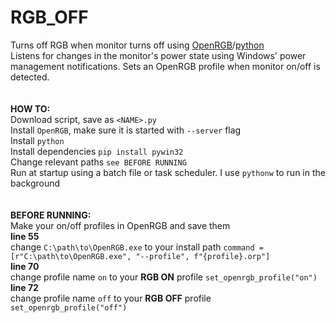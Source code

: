 # RGB_OFF
Turns off RGB when monitor turns off using [OpenRGB](https://github.com/CalcProgrammer1/OpenRGB)/[python](https://www.python.org/downloads/)</br>
Listens for changes in the monitor's power state using Windows' power management notifications. Sets an OpenRGB profile when monitor on/off is detected. </br>
</br>
</br>
<b>HOW TO:</b> </br>
Download script, save as `<NAME>.py` </br>
Install `OpenRGB`, make sure it is started with `--server` flag </br>
Install `python` </br>
Install dependencies `pip install pywin32` </br>
Change relevant paths `see BEFORE RUNNING` </br>
Run at startup using a batch file or task scheduler. I use `pythonw` to run in the background </br> 
</br>
</br>
<b>BEFORE RUNNING:</b> </br>
Make your on/off profiles in OpenRGB and save them </br>
<b>line 55</b></br>
change `C:\path\to\OpenRGB.exe` to your install path `command = [r"C:\path\to\OpenRGB.exe", "--profile", f"{profile}.orp"]` </br>
<b>line 70</b></br>
change profile name `on` to your <b>RGB ON</b> profile `set_openrgb_profile("on")` </br>
<b>line 72</b></br>
change profile name `off` to your <b>RGB OFF</b> profile `set_openrgb_profile("off")` </br>


